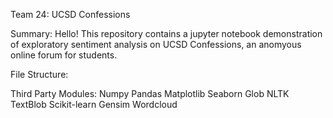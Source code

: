 Team 24: UCSD Confessions 

Summary: Hello! This repository contains a jupyter notebook demonstration of exploratory sentiment analysis on UCSD Confessions, an anomyous online forum for students. 



File Structure:

Third Party Modules:
Numpy
Pandas
Matplotlib
Seaborn
Glob
NLTK
TextBlob
Scikit-learn
Gensim
Wordcloud



